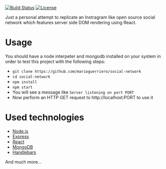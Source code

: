 [![Build Status](https://travis-ci.org/marioguerriero/opengram.svg?branch=master)](https://travis-ci.org/marioguerriero/opengram)
[![License](http://img.shields.io/:license-gpl3-green.svg?style=flat-square)](http://www.gnu.org/licenses/gpl-3.0.html)

Just a personal attempt to replicate an Instragram like open source social network which features server side DOM rendering using React.

# Usage
You should have a node interpeter and mongodb installed on your system in order to test this project with the following steps:
* `git clone https://github.com/marioguerriero/social-network`
* `cd social-network`
* `npm install`
* `npm start`
* You will see a message like `Server listening on port PORT`
* Now perform an HTTP GET request to http://localhost:PORT to use it

# Used technologies
* [Node.js](https://nodejs.org/)
* [Express](expressjs.com/)
* [React](https://facebook.github.io/react/)
* [MongoDB](https://www.mongodb.org/)
* [Handlebars](http://handlebarsjs.com/)

And much more...
